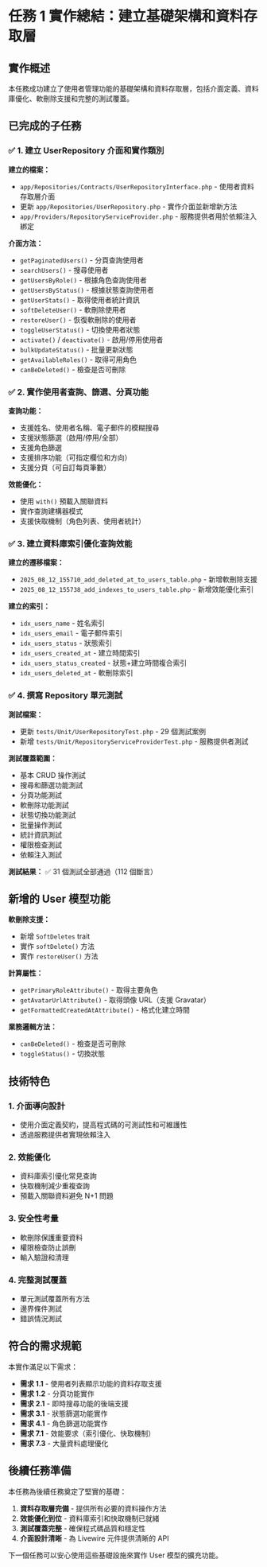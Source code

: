# 任務 1 實作總結：建立基礎架構和資料存取層

## 實作概述

本任務成功建立了使用者管理功能的基礎架構和資料存取層，包括介面定義、資料庫優化、軟刪除支援和完整的測試覆蓋。

## 已完成的子任務

### ✅ 1. 建立 UserRepository 介面和實作類別

**建立的檔案：**
- `app/Repositories/Contracts/UserRepositoryInterface.php` - 使用者資料存取層介面
- 更新 `app/Repositories/UserRepository.php` - 實作介面並新增新方法
- `app/Providers/RepositoryServiceProvider.php` - 服務提供者用於依賴注入綁定

**介面方法：**
- `getPaginatedUsers()` - 分頁查詢使用者
- `searchUsers()` - 搜尋使用者
- `getUsersByRole()` - 根據角色查詢使用者
- `getUsersByStatus()` - 根據狀態查詢使用者
- `getUserStats()` - 取得使用者統計資訊
- `softDeleteUser()` - 軟刪除使用者
- `restoreUser()` - 恢復軟刪除的使用者
- `toggleUserStatus()` - 切換使用者狀態
- `activate()` / `deactivate()` - 啟用/停用使用者
- `bulkUpdateStatus()` - 批量更新狀態
- `getAvailableRoles()` - 取得可用角色
- `canBeDeleted()` - 檢查是否可刪除

### ✅ 2. 實作使用者查詢、篩選、分頁功能

**查詢功能：**
- 支援姓名、使用者名稱、電子郵件的模糊搜尋
- 支援狀態篩選（啟用/停用/全部）
- 支援角色篩選
- 支援排序功能（可指定欄位和方向）
- 支援分頁（可自訂每頁筆數）

**效能優化：**
- 使用 `with()` 預載入關聯資料
- 實作查詢建構器模式
- 支援快取機制（角色列表、使用者統計）

### ✅ 3. 建立資料庫索引優化查詢效能

**建立的遷移檔案：**
- `2025_08_12_155710_add_deleted_at_to_users_table.php` - 新增軟刪除支援
- `2025_08_12_155738_add_indexes_to_users_table.php` - 新增效能優化索引

**建立的索引：**
- `idx_users_name` - 姓名索引
- `idx_users_email` - 電子郵件索引
- `idx_users_status` - 狀態索引
- `idx_users_created_at` - 建立時間索引
- `idx_users_status_created` - 狀態+建立時間複合索引
- `idx_users_deleted_at` - 軟刪除索引

### ✅ 4. 撰寫 Repository 單元測試

**測試檔案：**
- 更新 `tests/Unit/UserRepositoryTest.php` - 29 個測試案例
- 新增 `tests/Unit/RepositoryServiceProviderTest.php` - 服務提供者測試

**測試覆蓋範圍：**
- 基本 CRUD 操作測試
- 搜尋和篩選功能測試
- 分頁功能測試
- 軟刪除功能測試
- 狀態切換功能測試
- 批量操作測試
- 統計資訊測試
- 權限檢查測試
- 依賴注入測試

**測試結果：** ✅ 31 個測試全部通過（112 個斷言）

## 新增的 User 模型功能

**軟刪除支援：**
- 新增 `SoftDeletes` trait
- 實作 `softDelete()` 方法
- 實作 `restoreUser()` 方法

**計算屬性：**
- `getPrimaryRoleAttribute()` - 取得主要角色
- `getAvatarUrlAttribute()` - 取得頭像 URL（支援 Gravatar）
- `getFormattedCreatedAtAttribute()` - 格式化建立時間

**業務邏輯方法：**
- `canBeDeleted()` - 檢查是否可刪除
- `toggleStatus()` - 切換狀態

## 技術特色

### 1. 介面導向設計
- 使用介面定義契約，提高程式碼的可測試性和可維護性
- 透過服務提供者實現依賴注入

### 2. 效能優化
- 資料庫索引優化常見查詢
- 快取機制減少重複查詢
- 預載入關聯資料避免 N+1 問題

### 3. 安全性考量
- 軟刪除保護重要資料
- 權限檢查防止誤刪
- 輸入驗證和清理

### 4. 完整測試覆蓋
- 單元測試覆蓋所有方法
- 邊界條件測試
- 錯誤情況測試

## 符合的需求規範

本實作滿足以下需求：

- **需求 1.1** - 使用者列表顯示功能的資料存取支援
- **需求 1.2** - 分頁功能實作
- **需求 2.1** - 即時搜尋功能的後端支援
- **需求 3.1** - 狀態篩選功能實作
- **需求 4.1** - 角色篩選功能實作
- **需求 7.1** - 效能要求（索引優化、快取機制）
- **需求 7.3** - 大量資料處理優化

## 後續任務準備

本任務為後續任務奠定了堅實的基礎：

1. **資料存取層完備** - 提供所有必要的資料操作方法
2. **效能優化到位** - 資料庫索引和快取機制已就緒
3. **測試覆蓋完整** - 確保程式碼品質和穩定性
4. **介面設計清晰** - 為 Livewire 元件提供清晰的 API

下一個任務可以安心使用這些基礎設施來實作 User 模型的擴充功能。